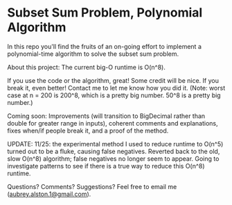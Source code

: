 Subset Sum Problem, Polynomial Algorithm
===================

In this repo you'll find the fruits of an on-going effort to implement a polynomial-time algorithm to solve the subset sum problem.  

About this project:
The current big-O runtime is O(n^8).

If you use the code or the algorithm, great!  Some credit will be nice.  If you break it, even better!  Contact me to let me know how you did it.  (Note: worst case at n = 200 is 200^8, which is a pretty big number.  50^8 is a pretty big number.)

Coming soon: Improvements (will transition to BigDecimal rather than double for greater range in inputs), coherent comments and explanations, fixes when/if people break it, and a proof of the method.

UPDATE: 11/25: the experimental method I used to reduce runtime to O(n^5) turned out to be a fluke, causing false negatives.  Reverted back to the old, slow O(n^8) algorithm; false negatives no longer seem to appear.  Going to investigate patterns to see if there is a true way to reduce this O(n^8) runtime.

Questions?  Comments?  Suggestions?  Feel free to email me (aubrey.alston.1@gmail.com).
